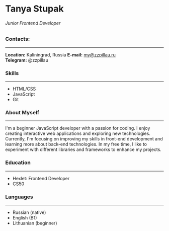 # Tanya Stupak
###### Junior Frontend Developer

### Contacts:
___
**Location:** Kaliningrad, Russia
**E-mail:** my@zzpillau.ru  
**Telegram:** @zzpillau  

### Skills
___
- HTML/CSS
- JavaScript
- Git
### About Myself
___
I'm a beginner JavaScript developer with a passion for coding. I enjoy creating interactive web applications and exploring new technologies. Currently, I'm focusing on improving my skills in front-end development and learning more about back-end technologies. In my free time, I like to experiment with different libraries and frameworks to enhance my projects.

### Education
___
- Hexlet: Frontend Developer
- CS50

### Languages
___
- Russian (native)
- English (B1)
- Lithuanian (beginner)
